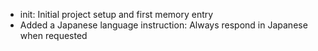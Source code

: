 - init: Initial project setup and first memory entry
- Added a Japanese language instruction: Always respond in Japanese when requested